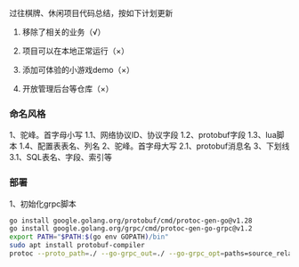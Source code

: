 过往棋牌、休闲项目代码总结，按如下计划更新

1. 移除了相关的业务（√）

2. 项目可以在本地正常运行（×）

3. 添加可体验的小游戏demo（×）

4. 开放管理后台等仓库（×）

### 命名风格
1、驼峰。首字母小写
	1.1、网络协议ID、协议字段
	1.2、protobuf字段
	1.3、lua脚本
	1.4、配置表表名、列名
2、驼峰。首字母大写
	2.1、protobuf消息名
3、下划线
	3.1、SQL表名、字段、索引等

### 部署

1、初始化grpc脚本
```sh
go install google.golang.org/protobuf/cmd/protoc-gen-go@v1.28
go install google.golang.org/grpc/cmd/protoc-gen-go-grpc@v1.2
export PATH="$PATH:$(go env GOPATH)/bin"
sudo apt install protobuf-compiler
protoc --proto_path=./ --go-grpc_out=./ --go-grpc_opt=paths=source_relative --go_out=./ --go_opt=paths=source_relative internal/pb/*.proto
```